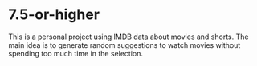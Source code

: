 # 7.5-or-higher
This is a personal project using IMDB data about movies and shorts. The main idea is to generate random suggestions to watch movies without spending too much time in the selection.
